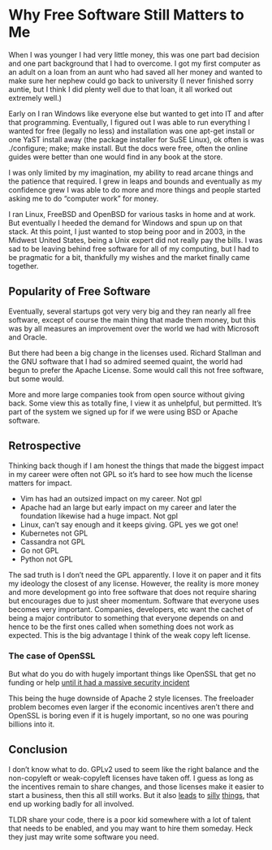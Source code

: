 
# Why Free Software Still Matters to Me

When I was younger I had very little money, this was one part bad decision and one part background that I had to overcome. I got my first computer as an adult on a loan from an aunt who had saved all her money and wanted to make sure her nephew could go back to university (I never finished sorry auntie, but I think I did plenty well due to that loan, it all worked out extremely well.)

Early on I ran Windows like everyone else but wanted to get into IT and after that programming. Eventually, I figured out I was able to run everything I wanted for free (legally no less) and installation was one apt-get install or one YaST install away (the package installer for SuSE Linux), ok often is was ./configure; make; make install. But the docs were free, often the online guides were better than one would find in any book at the store.

I was only limited by my imagination, my ability to read arcane things and the patience that required. I grew in leaps and bounds and eventually as my confidence grew I was able to do more and more things and people started asking me to do “computer work” for money.

I ran Linux, FreeBSD and OpenBSD for various tasks in home and at work. But eventually I heeded the demand for Windows and spun up on that stack. At this point, I just wanted to stop being poor and in 2003, in the Midwest United States, being a Unix expert did not really pay the bills. I was sad to be leaving behind free software for all of my computing, but I had to be pragmatic for a bit, thankfully my wishes and the market finally came together.

## Popularity of Free Software 

Eventually, several startups got very very big and they ran nearly all free software, except of course the main thing that made them money, but this was by all measures an improvement over the world we had with Microsoft and Oracle.

But there had been a big change in the licenses used. Richard Stallman and the GNU software that I had so admired seemed quaint, the world had begun to prefer the Apache License. Some would call this not free software, but some would.

More and more large companies took from
open source without giving back. Some view this as totally fine, I view it as unhelpful, but permitted. It’s part of the system we signed up for if we were using BSD or Apache software.

## Retrospective

Thinking back though if I am honest the things that made the biggest impact in my career were often not GPL so it’s hard to see how much the license matters for impact.

* Vim has had an outsized impact on my career. Not gpl
* Apache had an large but early impact on my career and later the foundation likewise had a huge impact. Not gpl
* Linux, can’t say enough and it keeps giving. GPL yes we got one!
* Kubernetes not GPL
* Cassandra not GPL
* Go not GPL
* Python not GPL


The sad truth is I don’t need the GPL apparently. I love it on paper and it fits my ideology the closest of any license. However, the reality is more money and more development go into free software that does not require sharing but encourages due to just sheer momentum. Software that everyone uses becomes very important. Companies, developers, etc want the cachet of being a major contributor to something that everyone depends on and hence to be the first ones called when something does not work as expected. This is the big advantage I think of the weak copy left license.

### The case of OpenSSL 

But what do you do with hugely important things like OpenSSL that get no funding or help [until it had a massive security incident](https://www.pcworld.com/article/438906/after-heartbleed-tech-giants-commit-to-supporting-critical-open-source-projects.html)

This being the huge downside of Apache 2 style licenses. The freeloader problem becomes even larger if the economic incentives aren’t there and OpenSSL is boring even if it is hugely important, so no one was pouring billions into it.

## Conclusion

I don’t know what to do. GPLv2 used to seem like the right balance and the non-copyleft or weak-copyleft licenses have taken off. I guess as long as the incentives remain to share changes, and those licenses make it easier to start a business, then this all still works. But it also [leads](https://github.com/rapi3/pfsense-is-closed-source) to [silly](https://visualstudiomagazine.com/articles/2022/06/16/csharp-vs-code-tool.aspx?m=1) [things](https://www.datastax.com/resources/video/thread-core-jake-luciani), that end up working badly for all involved.

TLDR share your code, there is a poor kid somewhere with a lot of talent that needs to be enabled, and you may want to hire them someday. Heck they just may write some software you need.